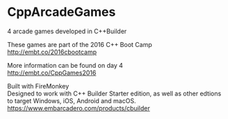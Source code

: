 # CppArcadeGames
4 arcade games developed in C++Builder

These games are part of the 2016 C++ Boot Camp  
http://embt.co/2016cbootcamp  

More information can be found on day 4  
http://embt.co/CppGames2016

Built with FireMonkey  
Designed to work with C++ Builder Starter edition, as well as other edtions to target Windows, iOS, Android and macOS.  
https://www.embarcadero.com/products/cbuilder
